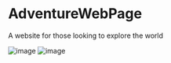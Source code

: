 # AdventureWebPage
A website for those looking to explore the world 

![image](https://user-images.githubusercontent.com/73062879/147362816-50f4d936-0a21-4692-b576-7fda2b069b6f.png)
![image](https://user-images.githubusercontent.com/73062879/147376846-ab606b12-baf2-451a-a19f-c30839d9c53d.png)

